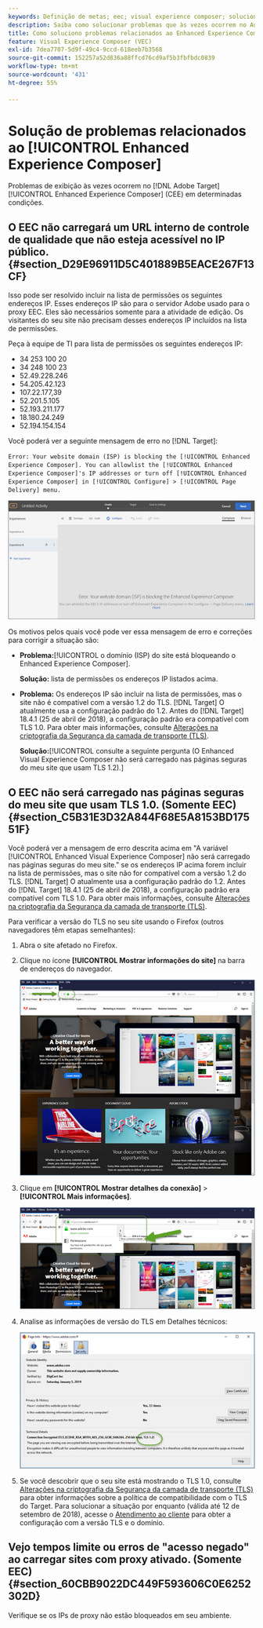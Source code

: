 ```yaml
---
keywords: Definição de metas; eec; visual experience composer; solucionar problemas do enhanced experience composer; solução de problemas
description: Saiba como solucionar problemas que às vezes ocorrem no Adobe [!DNL Target] O Enhanced Experience Composer (EEC) sob determinadas condições.
title: Como soluciono problemas relacionados ao Enhanced Experience Composer?
feature: Visual Experience Composer (VEC)
exl-id: 7dea7707-5d9f-49c4-9ccd-618eeb7b3568
source-git-commit: 152257a52d836a88ffcd76cd9af5b3fbfbdc0839
workflow-type: tm+mt
source-wordcount: '431'
ht-degree: 55%

---
```


# Solução de problemas relacionados ao [!UICONTROL Enhanced Experience Composer]

Problemas de exibição às vezes ocorrem no [!DNL Adobe Target] [!UICONTROL Enhanced Experience Composer] (CEE) em determinadas condições.

## O EEC não carregará um URL interno de controle de qualidade que não esteja acessível no IP público. {#section_D29E96911D5C401889B5EACE267F13CF}

Isso pode ser resolvido incluir na lista de permissões os seguintes endereços IP. Esses endereços IP são para o servidor Adobe usado para o proxy EEC. Eles são necessários somente para a atividade de edição. Os visitantes do seu site não precisam desses endereços IP incluídos na lista de permissões.

Peça à equipe de TI para lista de permissões os seguintes endereços IP:

* 34 253 100 20
* 34 248 100 23
* 52.49.228.246
* 54.205.42.123
* 107.22.177,39
* 52.201.5.105
* 52.193.211.177
* 18.180.24.249
* 52.194.154.154

Você poderá ver a seguinte mensagem de erro no [!DNL Target]:

`Error: Your website domain (ISP) is blocking the [!UICONTROL Enhanced Experience Composer]. You can allowlist the [!UICONTROL Enhanced Experience Composer]'s IP addresses or turn off [!UICONTROL Enhanced Experience Composer] in [!UICONTROL Configure] > [!UICONTROL Page Delivery] menu.`

![](assets/EEC_error.png)

Os motivos pelos quais você pode ver essa mensagem de erro e correções para corrigir a situação são:

* **Problema:**[!UICONTROL o domínio (ISP) do site está bloqueando o Enhanced Experience Composer].

   **Solução:** lista de permissões os endereços IP listados acima.

* **Problema:** Os endereços IP são incluir na lista de permissões, mas o site não é compatível com a versão 1.2 do TLS. [!DNL Target] O atualmente usa a configuração padrão do 1.2. Antes do [!DNL Target] 18.4.1 (25 de abril de 2018), a configuração padrão era compatível com TLS 1.0. Para obter mais informações, consulte [Alterações na criptografia da Segurança da camada de transporte (TLS)](/help/main/c-implementing-target/c-considerations-before-you-implement-target/tls-transport-layer-security-encryption.md#concept_CC1001E9D3AE4BABAF90B8311B0A6451).

   **Solução:**[!UICONTROL consulte a seguinte pergunta (O Enhanced Visual Experience Composer não será carregado nas páginas seguras do meu site que usam TLS 1.2).]

## O EEC não será carregado nas páginas seguras do meu site que usam TLS 1.0. (Somente EEC) {#section_C5B31E3D32A844F68E5A8153BD17551F}

Você poderá ver a mensagem de erro descrita acima em &quot;A variável [!UICONTROL Enhanced Visual Experience Composer] não será carregado nas páginas seguras do meu site.&quot; se os endereços IP acima forem incluir na lista de permissões, mas o site não for compatível com a versão 1.2 do TLS. [!DNL Target] O atualmente usa a configuração padrão do 1.2. Antes do [!DNL Target] 18.4.1 (25 de abril de 2018), a configuração padrão era compatível com TLS 1.0. Para obter mais informações, consulte [Alterações na criptografia da Segurança da camada de transporte (TLS)](/help/main/c-implementing-target/c-considerations-before-you-implement-target/tls-transport-layer-security-encryption.md#concept_CC1001E9D3AE4BABAF90B8311B0A6451).

Para verificar a versão do TLS no seu site usando o Firefox (outros navegadores têm etapas semelhantes):

1. Abra o site afetado no Firefox.
1. Clique no ícone **[!UICONTROL Mostrar informações do site]** na barra de endereços do navegador.

   ![](assets/firefox_more_info.png)

1. Clique em **[!UICONTROL Mostrar detalhes da conexão]** > **[!UICONTROL Mais informações]**.

   ![](assets/firefox_more_info_2.png)

1. Analise as informações de versão do TLS em Detalhes técnicos:

   ![](assets/firefox_more_info_3.png)

1. Se você descobrir que o seu site está mostrando o TLS 1.0, consulte  [Alterações na criptografia da Segurança da camada de transporte (TLS)](/help/main/c-implementing-target/c-considerations-before-you-implement-target/tls-transport-layer-security-encryption.md#concept_CC1001E9D3AE4BABAF90B8311B0A6451) para obter informações sobre a política de compatibilidade com o TLS do Target. Para solucionar a situação por enquanto (válida até 12 de setembro de 2018), acesse o [Atendimento ao cliente](/help/main/cmp-resources-and-contact-information.md#reference_ACA3391A00EF467B87930A450050077C) para obter a configuração com a versão TLS e o domínio.

## Vejo tempos limite ou erros de &quot;acesso negado&quot; ao carregar sites com proxy ativado. (Somente EEC) {#section_60CBB9022DC449F593606C0E6252302D}

Verifique se os IPs de proxy não estão bloqueados em seu ambiente.
